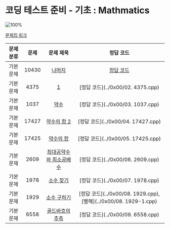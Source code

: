 # 코딩 테스트 준비 - 기초 : Mathmatics

![100%](https://progress-bar.dev/9/?scale=9&title=progress&width=500&color=babaca&suffix=/9)

[문제집 링크](https://www.acmicpc.net/workbook/view/9370) 
 
| 문제 분류 | 문제 | 문제 제목 | 정답 코드 |
| :--: | :--: | :--: | :--: |
| 기본 문제 | 10430 | [나머지](https://www.acmicpc.net/problem/10430) | [정답 코드](../0x00/10430.cpp) |
| 기본 문제 | 4375 | [1](https://www.acmicpc.net/problem/4375) | [정답 코드](../0x00/02. 4375.cpp) |
| 기본 문제 | 1037 | [약수](https://www.acmicpc.net/problem/1037) | [정답 코드](../0x00/03. 1037.cpp) |
| 기본 문제 | 17427 | [약수의 합 2](https://www.acmicpc.net/problem/17427) | [정답 코드](../0x00/04. 17427.cpp) |
| 기본 문제 | 17425 | [약수의 합](https://www.acmicpc.net/problem/17425) | [정답 코드](../0x00/05. 17425.cpp) |
| 기본 문제 | 2609 | [최대공약수와 최소공배수](https://www.acmicpc.net/problem/2609) | [정답 코드](../0x00/06. 2609.cpp) |
| 기본 문제 | 1978 | [소수 찾기](https://www.acmicpc.net/problem/1978) | [정답 코드](../0x00/07. 1978.cpp) |
| 기본 문제 | 1929 | [소수 구하기](https://www.acmicpc.net/problem/1929) | [정답 코드](../0x00/08. 1929.cpp), [별해](../0x00/08. 1929-1.cpp) |
| 기본 문제 | 6558 | [골드바흐의 추측](https://www.acmicpc.net/problem/6558) | [정답 코드](../0x00/09. 6558.cpp) |  